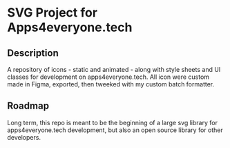 # SVG Project for Apps4everyone.tech

## Description
A repository of icons - static and animated - along with style sheets and UI classes for development on apps4everyone.tech.  All icon were custom made in Figma, exported, then tweeked with my custom batch formatter.  

## Roadmap
Long term, this repo is meant to be the beginning of a large svg library for apps4everyone.tech development, but also an open source library for other developers.

